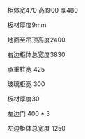 柜体宽470 高1900 厚480

板材厚度9mm

地面至吊顶高度2400

右边柜体总宽度3830

承重柱宽 425

玻璃柜宽 300

板材厚度30

左边门 400 * 3

左边柜体总宽度 1250